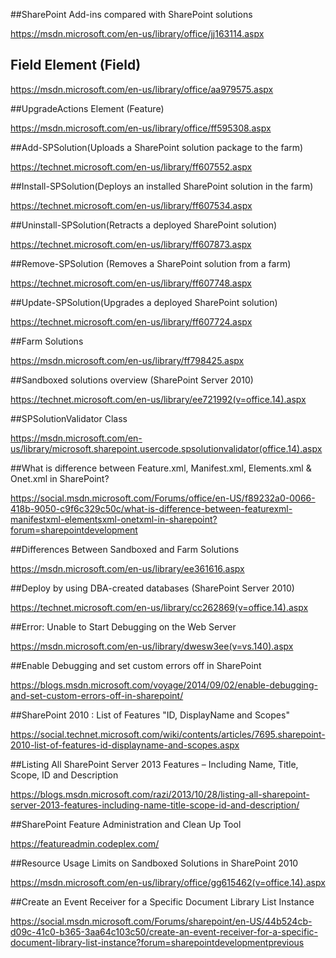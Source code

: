 ##SharePoint Add-ins compared with SharePoint solutions

https://msdn.microsoft.com/en-us/library/office/jj163114.aspx

## Field Element (Field)

https://msdn.microsoft.com/en-us/library/office/aa979575.aspx

##UpgradeActions Element (Feature)

https://msdn.microsoft.com/en-us/library/office/ff595308.aspx

##Add-SPSolution(Uploads a SharePoint solution package to the farm)

https://technet.microsoft.com/en-us/library/ff607552.aspx

##Install-SPSolution(Deploys an installed SharePoint solution in the farm)

https://technet.microsoft.com/en-us/library/ff607534.aspx

##Uninstall-SPSolution(Retracts a deployed SharePoint solution)


https://technet.microsoft.com/en-us/library/ff607873.aspx

##Remove-SPSolution (Removes a SharePoint solution from a farm)
 
https://technet.microsoft.com/en-us/library/ff607748.aspx

##Update-SPSolution(Upgrades a deployed SharePoint solution)

https://technet.microsoft.com/en-us/library/ff607724.aspx

##Farm Solutions

https://msdn.microsoft.com/en-us/library/ff798425.aspx

##Sandboxed solutions overview (SharePoint Server 2010)

https://technet.microsoft.com/en-us/library/ee721992(v=office.14).aspx

##SPSolutionValidator Class

https://msdn.microsoft.com/en-us/library/microsoft.sharepoint.usercode.spsolutionvalidator(office.14).aspx

##What is difference between Feature.xml, Manifest.xml, Elements.xml & Onet.xml in SharePoint?

https://social.msdn.microsoft.com/Forums/office/en-US/f89232a0-0066-418b-9050-c9f6c329c50c/what-is-difference-between-featurexml-manifestxml-elementsxml-onetxml-in-sharepoint?forum=sharepointdevelopment

##Differences Between Sandboxed and Farm Solutions

https://msdn.microsoft.com/en-us/library/ee361616.aspx

##Deploy by using DBA-created databases (SharePoint Server 2010)

https://technet.microsoft.com/en-us/library/cc262869(v=office.14).aspx

##Error: Unable to Start Debugging on the Web Server

https://msdn.microsoft.com/en-us/library/dwesw3ee(v=vs.140).aspx

##Enable Debugging and set custom errors off in SharePoint

https://blogs.msdn.microsoft.com/voyage/2014/09/02/enable-debugging-and-set-custom-errors-off-in-sharepoint/

##SharePoint 2010 : List of Features "ID, DisplayName and Scopes"

https://social.technet.microsoft.com/wiki/contents/articles/7695.sharepoint-2010-list-of-features-id-displayname-and-scopes.aspx

##Listing All SharePoint Server 2013 Features – Including Name, Title, Scope, ID and Description

https://blogs.msdn.microsoft.com/razi/2013/10/28/listing-all-sharepoint-server-2013-features-including-name-title-scope-id-and-description/

##SharePoint Feature Administration and Clean Up Tool

https://featureadmin.codeplex.com/

##Resource Usage Limits on Sandboxed Solutions in SharePoint 2010

https://msdn.microsoft.com/en-us/library/office/gg615462(v=office.14).aspx

##Create an Event Receiver for a Specific Document Library List Instance

https://social.msdn.microsoft.com/Forums/sharepoint/en-US/44b524cb-d09c-41c0-b365-3aa64c103c50/create-an-event-receiver-for-a-specific-document-library-list-instance?forum=sharepointdevelopmentprevious
